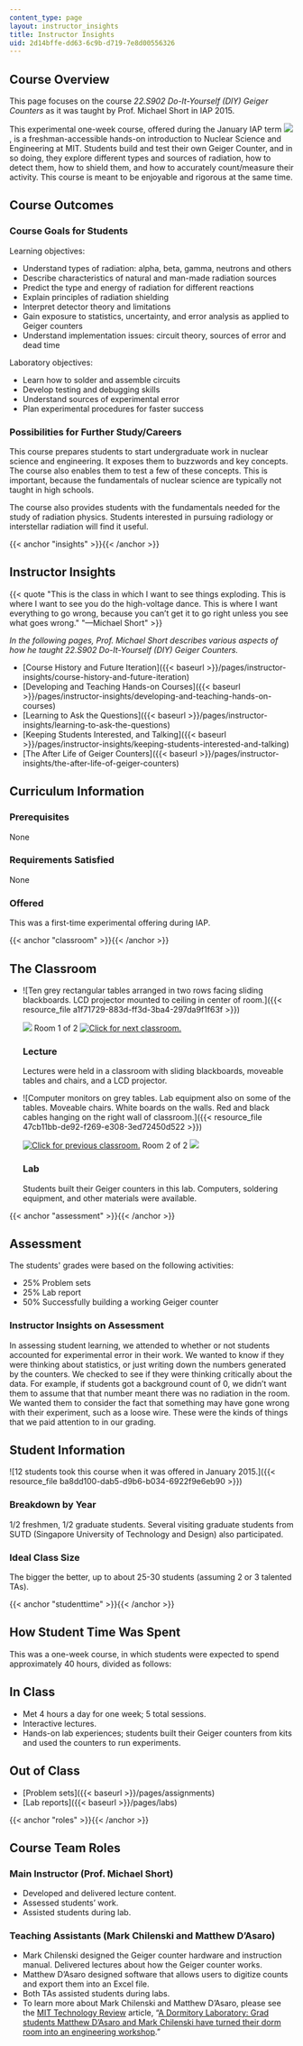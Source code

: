 ```yaml
---
content_type: page
layout: instructor_insights
title: Instructor Insights
uid: 2d14bffe-dd63-6c9b-d719-7e8d00556326
---
```


Course Overview
---------------

This page focuses on the course _22.S902 Do-It-Yourself (DIY) Geiger Counters_ as it was taught by Prof. Michael Short in IAP 2015.

This experimental one-week course, offered during the January IAP term ![](/images/educator/icon-question-iap.png), is a freshman-accessible hands-on introduction to Nuclear Science and Engineering at MIT. Students build and test their own Geiger Counter, and in so doing, they explore different types and sources of radiation, how to detect them, how to shield them, and how to accurately count/measure their activity. This course is meant to be enjoyable and rigorous at the same time.

Course Outcomes
---------------

### Course Goals for Students

Learning objectives:

*   Understand types of radiation: alpha, beta, gamma, neutrons and others
*   Describe characteristics of natural and man-made radiation sources
*   Predict the type and energy of radiation for different reactions
*   Explain principles of radiation shielding
*   Interpret detector theory and limitations
*   Gain exposure to statistics, uncertainty, and error analysis as applied to Geiger counters
*   Understand implementation issues: circuit theory, sources of error and dead time

Laboratory objectives:

*   Learn how to solder and assemble circuits
*   Develop testing and debugging skills
*   Understand sources of experimental error
*   Plan experimental procedures for faster success

### Possibilities for Further Study/Careers

This course prepares students to start undergraduate work in nuclear science and engineering. It exposes them to buzzwords and key concepts. The course also enables them to test a few of these concepts. This is important, because the fundamentals of nuclear science are typically not taught in high schools. 

The course also provides students with the fundamentals needed for the study of radiation physics. Students interested in pursuing radiology or interstellar radiation will find it useful. 

{{< anchor "insights" >}}{{< /anchor >}}

Instructor Insights
-------------------

{{< quote "This is the class in which I want to see things exploding. This is where I want to see you do the high-voltage dance. This is where I want everything to go wrong, because you can’t get it to go right unless you see what goes wrong." "—Michael Short" >}}

_In the following pages, Prof. Michael Short describes various aspects of how he taught _22.S902 Do-It-Yourself (DIY) Geiger Counters_._

*   [Course History and Future Iteration]({{< baseurl >}}/pages/instructor-insights/course-history-and-future-iteration)
*   [Developing and Teaching Hands-on Courses]({{< baseurl >}}/pages/instructor-insights/developing-and-teaching-hands-on-courses)
*   [Learning to Ask the Questions]({{< baseurl >}}/pages/instructor-insights/learning-to-ask-the-questions)
*   [Keeping Students Interested, and Talking]({{< baseurl >}}/pages/instructor-insights/keeping-students-interested-and-talking)
*   [The After Life of Geiger Counters]({{< baseurl >}}/pages/instructor-insights/the-after-life-of-geiger-counters)

Curriculum Information
----------------------

### Prerequisites

None

### Requirements Satisfied

None

### Offered

This was a first-time experimental offering during IAP.

{{< anchor "classroom" >}}{{< /anchor >}}

The Classroom
-------------

*   ![Ten grey rectangular tables arranged in two rows facing sliding blackboards. LCD projector mounted to ceiling in center of room.]({{< resource_file a1f71729-883d-ff3d-3ba4-297da9f1f63f >}})
    
    ![](/images/educator/classroom_prev.png) Room 1 of 2 [![Click for next classroom.](/images/educator/classroom_next.png)](#)
    
    ### Lecture
    
    Lectures were held in a classroom with sliding blackboards, moveable tables and chairs, and a LCD projector.
    
*   ![Computer monitors on grey tables. Lab equipment also on some of the tables. Moveable chairs. White boards on the walls. Red and black cables hanging on the right wall of classroom.]({{< resource_file 47cb11bb-de92-f269-e308-3ed72450d522 >}})
    
    [![Click for previous classroom.](/images/educator/classroom_prev.png)](#) Room 2 of 2 ![](/images/educator/classroom_next.png)
    
    ### Lab
    
    Students built their Geiger counters in this lab. Computers, soldering equipment, and other materials were available.
    

{{< anchor "assessment" >}}{{< /anchor >}}

Assessment
----------

The students' grades were based on the following activities:

- 25% Problem sets
- 25% Lab report
- 50% Successfully building a working Geiger counter


### Instructor Insights on Assessment
In assessing student learning, we attended to whether or not students accounted for experimental error in their work. We wanted to know if they were thinking about statistics, or just writing down the numbers generated by the counters. We checked to see if they were thinking critically about the data. For example, if students got a background count of 0, we didn’t want them to assume that that number meant there was no radiation in the room. We wanted them to consider the fact that something may have gone wrong with their experiment, such as a loose wire. These were the kinds of things that we paid attention to in our grading.

Student Information
-------------------

![12 students took this course when it was offered in January 2015.]({{< resource_file ba8dd100-dab5-d9b6-b034-6922f9e6eb90 >}})

### Breakdown by Year

1/2 freshmen, 1/2 graduate students. Several visiting graduate students from SUTD (Singapore University of Technology and Design) also participated.

### Ideal Class Size

The bigger the better, up to about 25-30 students (assuming 2 or 3 talented TAs).

{{< anchor "studenttime" >}}{{< /anchor >}}

How Student Time Was Spent
--------------------------

This was a one-week course, in which students were expected to spend approximately 40 hours, divided as follows:

In Class
--------

*   Met 4 hours a day for one week; 5 total sessions.
*   Interactive lectures.
*   Hands-on lab experiences; students built their Geiger counters from kits and used the counters to run experiments.

Out of Class
------------

*   [Problem sets]({{< baseurl >}}/pages/assignments)
*   [Lab reports]({{< baseurl >}}/pages/labs)

{{< anchor "roles" >}}{{< /anchor >}}

Course Team Roles
-----------------

### Main Instructor (Prof. Michael Short)

*   Developed and delivered lecture content.
*   Assessed students’ work.
*   Assisted students during lab.

### Teaching Assistants (Mark Chilenski and Matthew D’Asaro)

*   Mark Chilenski designed the Geiger counter hardware and instruction manual. Delivered lectures about how the Geiger counter works.
*   Matthew D’Asaro designed software that allows users to digitize counts and export them into an Excel file.
*   Both TAs assisted students during labs.
*   To learn more about Mark Chilenski and Matthew D’Asaro, please see the [MIT Technology Review](http://www.technologyreview.com/) article, “[A Dormitory Laboratory: Grad students Matthew D’Asaro and Mark Chilenski have turned their dorm room into an engineering workshop](https://www.technologyreview.com/2015/02/18/11760/a-dormitory-laboratory/).”
